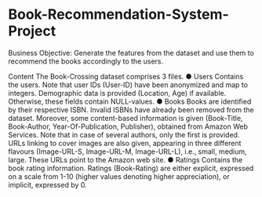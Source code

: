 # Book-Recommendation-System-Project



Business Objective:
Generate the features from the dataset and use them to recommend the books accordingly to the users.



Content
The Book-Crossing dataset comprises 3 files.
●	Users
Contains the users. Note that user IDs (User-ID) have been anonymized and map to integers. Demographic data is provided (Location, Age) if available. Otherwise, these fields contain NULL-values.
●	Books
Books are identified by their respective ISBN. Invalid ISBNs have already been removed from the dataset. Moreover, some content-based information is given (Book-Title, Book-Author, Year-Of-Publication, Publisher), obtained from Amazon Web Services. Note that in case of several authors, only the first is provided. URLs linking to cover images are also given, appearing in three different flavours (Image-URL-S, Image-URL-M, Image-URL-L), i.e., small, medium, large. These URLs point to the Amazon web site.
●	Ratings
Contains the book rating information. Ratings (Book-Rating) are either explicit, expressed on a scale from 1-10 (higher values denoting higher appreciation), or implicit, expressed by 0.
